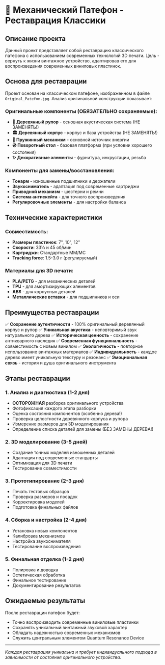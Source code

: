 # 🎼 Механический Патефон - Реставрация Классики

## Описание проекта

Данный проект представляет собой реставрацию классического патефона с использованием современных технологий 3D печати. Цель - вернуть к жизни винтажное устройство, адаптировав его для воспроизведения современных виниловых пластинок.

## Основа для реставрации

Проект основан на классическом патефоне, изображенном в файле `Original_Patefon.jpg`. Анализ оригинальной конструкции показывает:

### Оригинальные компоненты (ОБЯЗАТЕЛЬНО сохраняемые):
- **🎺 Деревянный рупор** - основная акустическая система (НЕ ЗАМЕНЯТЬ!)
- **🏛️ Деревянный корпус** - корпус и база устройства (НЕ ЗАМЕНЯТЬ!)
- **🔧 Пружинный механизм** - основной источник энергии
- **💿 Поворотный стол** - базовая платформа (при условии хорошего состояния)
- **✨ Декоративные элементы** - фурнитура, инкрустации, резьба

### Компоненты для замены/восстановления:
- **Тонарм** - изношенные подшипники и держатели
- **Звукосниматель** - адаптация под современные картриджи
- **Приводной механизм** - шестерни и ремни
- **Система антискейта** - для точного воспроизведения
- **Регулировочные элементы** - для настройки баланса

## Технические характеристики

### Совместимость:
- **Размеры пластинок**: 7", 10", 12"
- **Скорости**: 33⅓ и 45 об/мин
- **Картриджи**: Стандартные MM/MC
- **Tracking force**: 1.5-3.0 г (регулируемый)

### Материалы для 3D печати:
- **PLA/PETG** - для механических деталей
- **TPU** - для амортизирующих элементов
- **ABS** - для корпусных деталей
- **Металлические вставки** - для подшипников и оси

## Преимущества реставрации

✅ **Сохранение аутентичности** - 100% оригинальный деревянный корпус и рупор
✅ **Уникальная акустика** - неповторимый звук натурального дерева
✅ **Историческая ценность** - сохранение антикварного наследия
✅ **Современная функциональность** - совместимость с новым винилом
✅ **Экологичность** - повторное использование винтажных материалов
✅ **Индивидуальность** - каждое дерево имеет уникальную текстуру и резонанс
✅ **Эмоциональная связь** - история и душа оригинального инструмента

## Этапы реставрации

### 1. Анализ и диагностика (1-2 дня)
- **ОСТОРОЖНАЯ** разборка оригинального устройства
- Фотофиксация каждого этапа разборки
- Оценка состояния компонентов (особенно дерева!)
- Проверка целостности деревянного корпуса и рупора
- Измерение размеров для 3D моделирования
- Определение списка деталей для замены (БЕЗ ЗАМЕНЫ ДЕРЕВА!)

### 2. 3D моделирование (3-5 дней)
- Создание точных моделей изношенных деталей
- Адаптация под современные стандарты
- Оптимизация для 3D печати
- Тестирование совместимости

### 3. Прототипирование (2-3 дня)
- Печать тестовых образцов
- Проверка размеров и посадок
- Корректировка моделей
- Подготовка финальных файлов

### 4. Сборка и настройка (2-4 дня)
- Установка новых компонентов
- Калибровка механизмов
- Настройка звукоснимателя
- Тестирование воспроизведения

### 5. Финальная отделка (1-2 дня)
- Полировка и доводка
- Эстетическая обработка
- Финальное тестирование
- Документирование результатов

## Ожидаемые результаты

После реставрации патефон будет:
- Точно воспроизводить современные виниловые пластинки
- Сохранять уникальный винтажный звуковой характер
- Обладать надежностью современных механизмов
- Служить центральным элементом Quantum Resonance Device

---

*Каждая реставрация уникальна и требует индивидуального подхода в зависимости от состояния оригинального устройства.*

